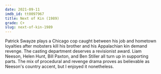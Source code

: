 ```yaml
---
date: 2021-09-11
imdb_id: tt0097967
title: Next of Kin (1989)
grade: C+
slug: next-of-kin-1989
---
```


Patrick Swayze plays a Chicago cop caught between his job and hometown loyalties after mobsters kill his brother and his Appalachian kin demand revenge. The casting department deserves a revisionist award. Liam Neeson, Helen Hunt, Bill Paxton, and Ben Stiller all turn up in supporting parts. The mix of procedural and revenge drama proves as believable as Neeson's country accent, but I enjoyed it nonetheless.